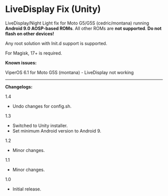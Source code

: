 # LiveDisplay Fix (Unity)
LiveDisplay/Night Light fix for Moto G5/G5S (cedric/montana) running **Android 9.0 AOSP-based ROMs**. All other ROMs are **not supported**. **Do not flash on other devices!**

Any root solution with Init.d support is supported.

For Magisk, 17+ is required.

**Known issues:**

ViperOS 6.1 for Moto G5S (montana) - LiveDisplay not working

---

**Changelogs:**

1.4

- Undo changes for config.sh.

1.3

- Switched to Unity installer.
- Set minimum Android version to Android 9.

1.2

- Minor changes.

1.1

- Minor changes.

1.0

- Initial release.
